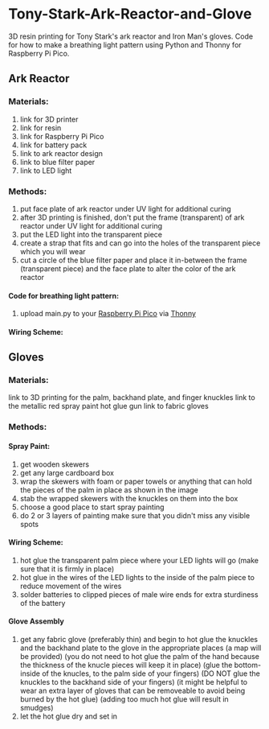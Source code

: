 # Tony-Stark-Ark-Reactor-and-Glove

3D resin printing for Tony Stark's ark reactor and Iron Man's gloves. Code for how to make a breathing light pattern using Python and Thonny for Raspberry Pi Pico.


## Ark Reactor

### Materials:
1. link for 3D printer
2. link for resin
3. link for Raspberry Pi Pico
4. link for battery pack
5. link to ark reactor design
6. link to blue filter paper
7. link to LED light

### Methods:
1. put face plate of ark reactor under UV light for additional curing
2. after 3D printing is finished, don't put the frame (transparent) of ark reactor under UV light for additional curing
3. put the LED light into the transparent piece
4. create a strap that fits and can go into the holes of the transparent piece which you will wear
5. cut a circle of the blue filter paper and place it in-between the frame (transparent piece) and the face plate to alter the color of the ark reactor

#### Code for breathing light pattern:
1. upload main.py to your [Raspberry Pi Pico](https://www.raspberrypi.com/products/raspberry-pi-pico/) via [Thonny](https://thonny.org)

#### Wiring Scheme:

## Gloves
### Materials:
link to 3D printing for the palm, backhand plate, and finger knuckles
link to the metallic red spray paint
hot glue gun
link to fabric gloves

### Methods:

#### Spray Paint:
1. get wooden skewers
2. get any large cardboard box
3. wrap the skewers with foam or paper towels or anything that can hold the pieces of the palm in place as shown in the image
4. stab the wrapped skewers with the knuckles on them into the box
5. choose a good place to start spray painting
6. do 2 or 3 layers of painting make sure that you didn't miss any visible spots

#### Wiring Scheme:
1. hot glue the transparent palm piece where your LED lights will go (make sure that it is firmly in place)
2. hot glue in the wires of the LED lights to the inside of the palm piece to reduce movement of the wires
3. solder batteries to clipped pieces of male wire ends for extra sturdiness of the battery

#### Glove Assembly
1. get any fabric glove (preferably thin) and begin to hot glue the knuckles and the backhand plate to the glove in the appropriate places (a map will be provided) (you do not need to hot glue the palm of the hand because the thickness of the knucle pieces will keep it in place) (glue the bottom-inside of the knucles, to the palm side of your fingers) (DO NOT glue the knuckles to the backhand side of your fingers) (it might be helpful to wear an extra layer of gloves that can be removeable to avoid being burned by the hot glue) (adding too much hot glue will result in smudges)
2. let the hot glue dry and set in
